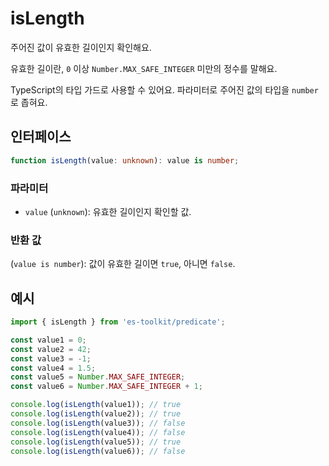 # isLength

주어진 값이 유효한 길이인지 확인해요.

유효한 길이란, `0` 이상 `Number.MAX_SAFE_INTEGER` 미만의 정수를 말해요.

TypeScript의 타입 가드로 사용할 수 있어요. 파라미터로 주어진 값의 타입을 `number`로 좁혀요.

## 인터페이스

```typescript
function isLength(value: unknown): value is number;
```

### 파라미터

- `value` (`unknown`): 유효한 길이인지 확인할 값.

### 반환 값

(`value is number`): 값이 유효한 길이면 `true`, 아니면 `false`.

## 예시

```typescript
import { isLength } from 'es-toolkit/predicate';

const value1 = 0;
const value2 = 42;
const value3 = -1;
const value4 = 1.5;
const value5 = Number.MAX_SAFE_INTEGER;
const value6 = Number.MAX_SAFE_INTEGER + 1;

console.log(isLength(value1)); // true
console.log(isLength(value2)); // true
console.log(isLength(value3)); // false
console.log(isLength(value4)); // false
console.log(isLength(value5)); // true
console.log(isLength(value6)); // false
```
